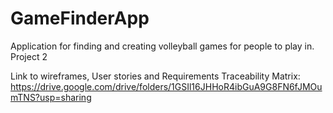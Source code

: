 # GameFinderApp
Application for finding and creating volleyball games for people to play in.  Project 2

Link to wireframes, User stories and Requirements Traceability Matrix:
https://drive.google.com/drive/folders/1GSIl16JHHoR4ibGuA9G8FN6fJMOumTNS?usp=sharing

